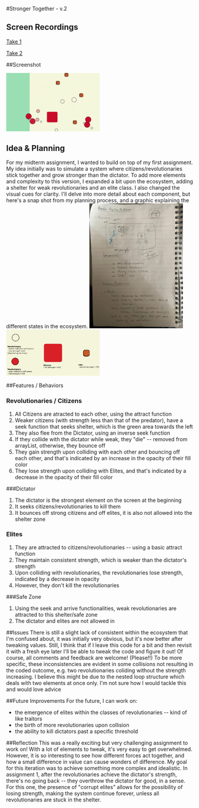#Stronger Together - v.2

## Screen Recordings 
[Take 1](https://youtu.be/KpoRuM0xAxY)

[Take 2](https://youtu.be/cRHoZoJamm0)

##Screenshot

<img src= "https://github.com/sarahalyahya/robotapsyche/blob/9696cbcd3b0c31f448d89b1109e98a6ae342bf15/midterm/Overview.jpg" width = 50% height = 50%>

## Idea & Planning
For my midterm assignment, I wanted to build on top of my first assignment. My idea initially was to simulate a system where citizens/revolutionaries stick together and grow stronger than the dictator. To add more elements and complexity to this version, I expanded a bit upon the ecosystem, adding a shelter for weak revolutionaries and an elite class. I also changed the visual cues for clarity. I'll delve into more detail about each component, but here's a snap shot from my planning process, and a graphic explaining the different states in the ecosystem.
<img src="https://github.com/sarahalyahya/robotapsyche/blob/058e08d9f245fbe7b037a94b34ba49d00def97b9/midterm/midtermPlan.jpg" width=50% height=50%>
<img src="https://github.com/sarahalyahya/robotapsyche/blob/058e08d9f245fbe7b037a94b34ba49d00def97b9/midterm/Components.png" width=50% height=50%>

##Features / Behaviors
### Revolutionaries / Citizens
1. All Citizens are atracted to each other, using the attract function
2. Weaker citizens (with strength less than that of the predator), have a seek function that seeks shelter, which is the green area towards the left
3. They also flee from the Dictator, using an inverse seek function
4. If they collide with the dictator while weak, they "die" -- removed from arrayList, otherwise, they bounce off
5. They gain strength upon colliding with each other and bouncing off each other, and that's indicated by an increase in the opacity of their fill color
6. They lose strength upon colliding with Elites, and that's indicated by a decrease in the opacity of their fill color

###Dictator
1. The dictator is the strongest element on the screen at the beginning
2. It seeks citizens/revolutionaries to kill them
3. It bounces off strong citizens and off elites, it is also not allowed into the shelter zone 

### Elites
1. They are attracted to citizens/revolutionaries -- using a basic attract function
2. They maintain consistent strength, which is weaker than the dictator's strength
3. Upon colliding with revolutionaries, the revolutionaries lose strength, indicated by a decrease in opacity
4. However, they don't kill the revolutionaries 

###Safe Zone 
1. Using the seek and arrive functionalities, weak revolutionaries are attracted to this shelter/safe zone
2. The dictator and elites are not allowed in


##Issues
There is still a slight lack of consistent within the ecosystem that I'm confused about, it was initially very obvious, but it's now better after tweaking values. Still, I think that if I leave this code for a bit and then revisit it with a fresh eye later I'll be able to tweak the code and figure it out! Of course, all comments and feedback are welcome! (Please!!)
To be more specific, these inconsistencies are evident in some collisions not resulting in the coded outcome, e.g. two revolutionaries coliding without the strength increasing. I believe this might be due to the nested loop structure which deals with two elements at once only. I'm not sure how I would tackle this and would love advice

##Future Improvements 
For the future, I can work on: 
- the emergence of elites within the classes of revolutionaries -- kind of like traitors
- the birth of more revolutionaries upon collision 
- the ability to kill dictators past a specific threshold

##Reflection
This was a really exciting but very challenging assignment to work on! With a lot of elements to tweak, it's very easy to get overwhelmed. However, it is so interesting to see how different forces act together, and how a small difference in value can cause wonders of difference. My goal for this iteration was to achieve something more complex and idealistic. In assignment 1, after the revolutionaries achieve the dictator's strength, there's no going back -- they overthrow the dictator for good, in a sense. For this one, the presence of "corrupt elites" allows for the possibility of losing strength, making the system continue forever, unless all revolutionaries are stuck in the shelter. 







